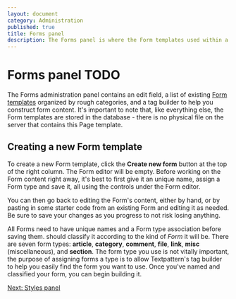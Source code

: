```yaml
---
layout: document
category: Administration
published: true
title: Forms panel
description: The Forms panel is where the Form templates used within a Textpattern website are created and edited.
---
```


# Forms panel TODO

The Forms administration panel contains an edit field, a list of existing [Form templates](http://docs.textpattern.io/themes/form-templates-explained) organized by rough categories, and a tag builder to help you construct form content. It's important to note that, like everything else, the Form templates are stored in the database - there is no physical file on the server that contains this Page template.

## Creating a new Form template

To create a new Form template, click the **Create new form** button at the top of
the right column. The Form editor will be empty. Before working on the
Form content right away, it's best to first give it an unique name,
assign a Form type and save it, all using the controls under the Form
editor.

You can then go back to editing the Form's content, either by hand, or
by pasting in some starter code from an existing Form and editing it as
needed. Be sure to save your changes as you progress to not risk losing
anything.

All Forms need to have unique names and a Form type association before
saving them. should classify it according to the kind of *Form* it will
be. There are seven form types: **article**, **category**, **comment**,
**file**, **link**, **misc** (miscellaneous), and **section**. The form type you
use is not vitally important, the purpose of assigning forms a type is
to allow Textpattern's tag builder to help you easily find the form you
want to use. Once you've named and classified your form, you can begin
building it.

[Next: Styles panel](http://docs.textpattern.io/administration/styles-panel)
